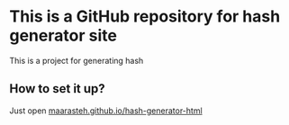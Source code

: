 # This is a GitHub repository for hash generator site
This is a project for generating hash
## How to set it up?
Just open [maarasteh.github.io/hash-generator-html](https://maarasteh.github.io/hash-generator-html)

